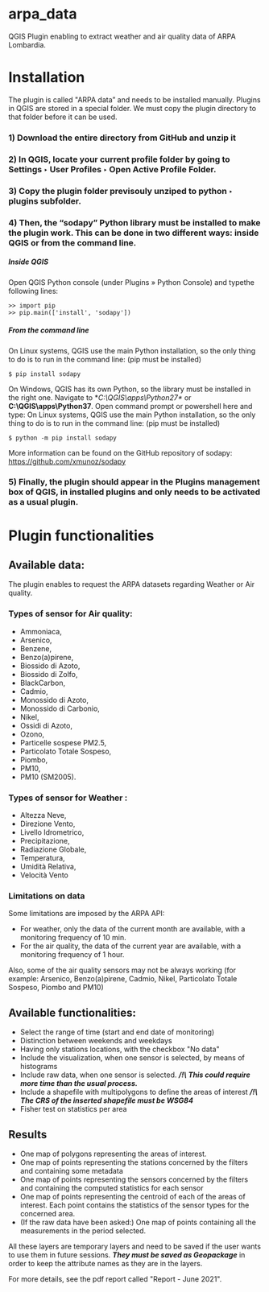 # arpa_data
QGIS Plugin enabling to extract weather and air quality data of ARPA Lombardia.


# Installation 

The plugin is called "ARPA data” and needs to be installed manually. Plugins  in  QGIS  are stored in a special folder. We must copy the plugin directory to that folder before it can be used. 

### 1) Download  the  entire  directory  from  GitHub and unzip it
### 2) In QGIS, locate your current profile folder by going to Settings ‣ User Profiles ‣ Open Active Profile Folder.
### 3) Copy the plugin folder previsouly unziped to python ‣ plugins subfolder. 
### 4) Then, the “sodapy” Python library must be installed to make the plugin work. This can be done in two different ways: inside QGIS or from the command line.
##### Inside QGIS
Open  QGIS  Python  console  (under  Plugins  »  Python  Console)  and  typethe  following  lines:
```
>> import pip
>> pip.main(['install', 'sodapy'])
```
##### From the command line
On Linux systems, QGIS use the main Python installation, so the only thing to do is to run in the command line: (pip must be installed)
```
$ pip install sodapy
```
On  Windows,  QGIS  has  its  own  Python,  so  the  library must be  installed  in  the  right  one. Navigate to **C:\QGIS\apps\Python27\** or **C:\QGIS\apps\Python37**. Open command prompt or powershell here and type: 
On Linux systems, QGIS use the main Python installation, so the only thing to do is to run in the command line: (pip must be installed)
```
$ python -m pip install sodapy
```
More information can be found on the GitHub repository of sodapy: https://github.com/xmunoz/sodapy

### 5) Finally, the plugin should appear in the Plugins management box of QGIS, in installed plugins and only needs to be activated as a usual plugin. 


# Plugin functionalities

## Available data:
The plugin enables to request the ARPA datasets regarding Weather or Air quality. 

### Types of sensor for Air quality: 
- Ammoniaca, 
- Arsenico, 
- Benzene, 
- Benzo(a)pirene, 
- Biossido di Azoto, 
- Biossido di Zolfo, 
- BlackCarbon, 
- Cadmio, 
- Monossido di Azoto, 
- Monossido di Carbonio, 
- Nikel, 
- Ossidi di Azoto, 
- Ozono, 
- Particelle sospese PM2.5, 
- Particolato Totale Sospeso, 
- Piombo, 
- PM10, 
- PM10 (SM2005). 

### Types of sensor for Weather : 
- Altezza Neve, 
- Direzione Vento, 
- Livello Idrometrico, 
- Precipitazione, 
- Radiazione Globale, 
- Temperatura, 
- Umidità Relativa, 
- Velocità Vento

### Limitations on data
Some limitations are imposed by the ARPA API:
- For weather, only the data of the current month are available, with a monitoring frequency of 10 min.
- For the air quality, the data of the current year are available, with a monitoring frequency of 1 hour.

Also, some of the air quality sensors may not be always working (for example: Arsenico, Benzo(a)pirene, Cadmio, Nikel, Particolato Totale Sospeso, Piombo and PM10)

## Available functionalities:
- Select the range of time (start and end date of monitoring)
- Distinction between weekends and weekdays 
- Having only stations locations, with the checkbox "No data"
- Include the visualization, when one sensor is selected, by means of histograms 
- Include raw data, when one sensor is selected. ***/!\ This could require more time than the usual process.***
- Include a shapefile with multipolygons to define the areas of interest ***/!\ The CRS of the inserted shapefile must be WSG84***
- Fisher test on statistics per area


## Results

- One map of polygons representing the areas of interest.
- One map of points representing the stations concerned by the filters and containing some metadata
- One map of points representing the sensors concerned by the filters and containing the computed statistics for each sensor
- One map of points representing the centroid of each of the areas of interest. Each point contains the statistics of the sensor types for the concerned area.
- (If the raw data have been asked:) One map of points containing all the measurements in the period selected. 

All these layers are temporary layers and need to be saved if the user wants to use them in future sessions. ***They must be saved as Geopackage*** in order to keep the attribute names as they are in the layers. 

For more details, see the pdf report called "Report - June 2021".
